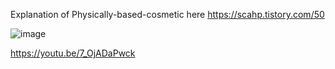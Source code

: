 Explanation of Physically-based-cosmetic here https://scahp.tistory.com/50

![image](https://user-images.githubusercontent.com/6734453/121395643-9c03d280-c98d-11eb-86a4-9b376eac0504.png)

https://youtu.be/7_OjADaPwck

